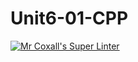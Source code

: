 # Unit6-01-CPP
[![Mr Coxall's Super Linter](https://github.com/ICS3U-Programming-Kent-Gatera/Unit6-01-CPP/workflows/Mr%20Coxall's%20Super%20Linter/badge.svg)](https://github.com/ICS3U-Programming-Kent-Gatera/Unit6-01-CPP/actions/)
